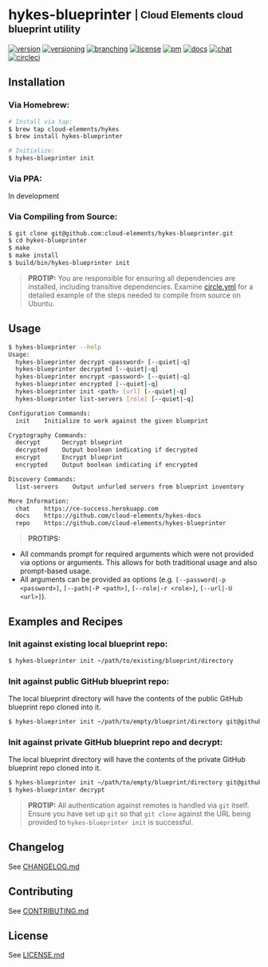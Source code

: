# hykes-blueprinter <sub><sup>| Cloud Elements cloud blueprint utility</sup></sub>
[![version](http://img.shields.io/badge/version-v0.0.1-blue.svg)](CHANGELOG.md)
[![versioning](http://img.shields.io/badge/versioning-semver-blue.svg)](http://semver.org)
[![branching](http://img.shields.io/badge/branching-github%20flow-blue.svg)](https://guides.github.com/introduction/flow/)
[![license](http://img.shields.io/badge/license-apache-blue.svg)](LICENSE.md)
[![pm](http://img.shields.io/badge/pm-zenhub-blue.svg)](https://www.zenhub.io)
[![docs](http://img.shields.io/badge/docs-repo-blue.svg)](https://github.com/cloud-elements/hykes-docs)
[![chat](http://img.shields.io/badge/chat-slack-blue.svg)](https://ce-success.herokuapp.com)
[![circleci](https://circleci.com/gh/cloud-elements/hykes-blueprinter.svg?style=shield)](https://circleci.com/gh/cloud-elements/hykes-blueprinter)

## Installation

### Via Homebrew:

```bash
# Install via tap:
$ brew tap cloud-elements/hykes
$ brew install hykes-blueprinter

# Initialize:
$ hykes-blueprinter init
```

### Via PPA:

In development

### Via Compiling from Source:

```bash
$ git clone git@github.com:cloud-elements/hykes-blueprinter.git
$ cd hykes-blueprinter
$ make
$ make install
$ build/bin/hykes-blueprinter init
```

> __PROTIP:__
You are responsible for ensuring all dependencies are installed, including transitive dependencies.
Examine [circle.yml](circle.yml) for a detailed example of the steps needed to compile from source
on Ubuntu.

## Usage

```bash
$ hykes-blueprinter --help
Usage:
  hykes-blueprinter decrypt <password> [--quiet|-q]
  hykes-blueprinter decrypted [--quiet|-q]
  hykes-blueprinter encrypt <password> [--quiet|-q]
  hykes-blueprinter encrypted [--quiet|-q]
  hykes-blueprinter init <path> [url] [--quiet|-q]
  hykes-blueprinter list-servers [role] [--quiet|-q]

Configuration Commands:
  init    Initialize to work against the given blueprint

Cryptography Commands:
  decrypt      Decrypt blueprint
  decrypted    Output boolean indicating if decrypted
  encrypt      Encrypt blueprint
  encrypted    Output boolean indicating if encrypted

Discovery Commands:
  list-servers    Output unfurled servers from blueprint inventory

More Information:
  chat    https://ce-success.herokuapp.com
  docs    https://github.com/cloud-elements/hykes-docs
  repo    https://github.com/cloud-elements/hykes-blueprinter
```

> __PROTIPS:__
* All commands prompt for required arguments which were not provided via options or arguments. This
allows for both traditional usage and also prompt-based usage.
* All arguments can be provided as options (e.g. `[--password|-p <password>]`, `[--path|-P <path>]`,
`[--role|-r <role>]`, `[--url|-U <url>]`).

## Examples and Recipes

### Init against existing local blueprint repo:

```bash
$ hykes-blueprinter init ~/path/to/existing/blueprint/directory
```

### Init against public GitHub blueprint repo:

The local blueprint directory will have the contents of the public GitHub blueprint repo cloned
into it.

```bash
$ hykes-blueprinter init ~/path/to/empty/blueprint/directory git@github.com:cloud-elements/example.com.git
```

### Init against private GitHub blueprint repo and decrypt:

The local blueprint directory will have the contents of the private GitHub blueprint repo cloned
into it.

```bash
$ hykes-blueprinter init ~/path/to/empty/blueprint/directory git@github.com:cloud-elements/dev.ops.cloud-elements.com.git
$ hykes-blueprinter decrypt
```

> __PROTIP:__ All authentication against remotes is handled via `git` itself. Ensure you have set up
`git` so that `git clone` against the URL being provided to `hykes-blueprinter init` is successful.

## Changelog

See [CHANGELOG.md](CHANGELOG.md)

## Contributing

See [CONTRIBUTING.md](CONTRIBUTING.md)

## License

See [LICENSE.md](LICENSE.md)
